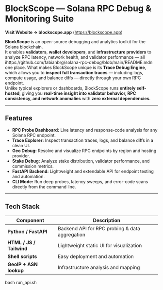 # BlockScope — Solana RPC Debug & Monitoring Suite

**Visit Website → blockscope.app** (https://blockscope.app)

**BlockScope** is an open-source debugging and analytics toolkit for the Solana blockchain.  
It enables **validators**, **wallet developers**, and **infrastructure providers** to analyze RPC latency, network health, and validator performance — all ihttps://github.com/fabianbrg/solana-rpc-debug/blob/main/README.mdn one place. What makes BlockScope unique is its **Trace Debug Engine**, which allows you to **inspect full transaction traces** — including logs, compute usage, and balance diffs — directly through your own RPC endpoint.  
Unlike typical explorers or dashboards, BlockScope runs **entirely self-hosted**, giving you **real-time insight into validator behavior, RPC consistency, and network anomalies** with **zero external dependencies**.

---

## Features

- **RPC Probe Dashboard:** Live latency and response-code analysis for any Solana RPC endpoint.  
- **Trace Explorer:** Inspect transaction traces, logs, and balance diffs in a clean UI.  
- **Geo Debug:** Resolve and visualize RPC endpoints by region and hosting provider.  
- **Stake Debug:** Analyze stake distribution, validator performance, and commission metrics.  
- **FastAPI Backend:** Lightweight and extendable API for endpoint testing and automation.  
- **CLI Mode:** Run deep probes, latency sweeps, and error-code scans directly from the command line.

---

## Tech Stack

| Component | Description |
|------------|--------------|
| **Python / FastAPI** | Backend API for RPC probing & data aggregation |
| **HTML / JS / Tailwind** | Lightweight static UI for visualization |
| **Shell scripts** | Easy deployment and automation |
| **GeoIP + ASN lookup** | Infrastructure analysis and mapping |
bash run_api.sh

